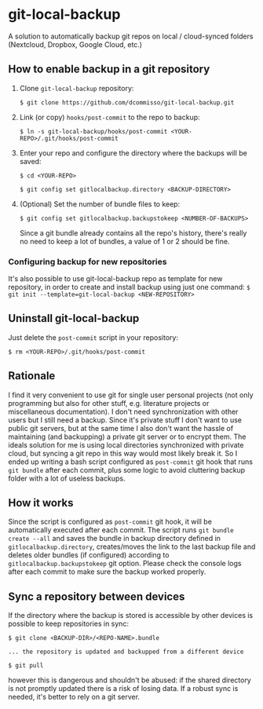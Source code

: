 # git-local-backup
A solution to automatically backup git repos on local / cloud-synced folders (Nextcloud, Dropbox, Google Cloud, etc.)

## How to enable backup in a git repository
1. Clone `git-local-backup` repository:
    ```
    $ git clone https://github.com/dcommisso/git-local-backup.git
    ```
   
2. Link (or copy) `hooks/post-commit` to the repo to backup:
    ```
    $ ln -s git-local-backup/hooks/post-commit <YOUR-REPO>/.git/hooks/post-commit
    ```
   
3. Enter your repo and configure the directory where the backups will be saved:
    ```
    $ cd <YOUR-REPO>

    $ git config set gitlocalbackup.directory <BACKUP-DIRECTORY>
    ```
   
4. (Optional) Set the number of bundle files to keep:
    ```
    $ git config set gitlocalbackup.backupstokeep <NUMBER-OF-BACKUPS>
    ```
   Since a git bundle already contains all the repo's history, there's really no need to keep a lot of bundles, a value of 1 or 2 should be fine.

### Configuring backup for new repositories
It's also possible to use git-local-backup repo as template for new repository, in order to create and install backup using just one command:
    ```
    $ git init --template=git-local-backup <NEW-REPOSITORY>
    ```

## Uninstall git-local-backup
Just delete the `post-commit` script in your repository:

```
$ rm <YOUR-REPO>/.git/hooks/post-commit
```

## Rationale
I find it very convenient to use git for single user personal projects (not only programming but also for other stuff, e.g. literature projects or miscellaneous documentation). I don't need synchronization with other users but I still need a backup. Since it's private stuff I don't want to use public git servers, but at the same time I also don't want the hassle of maintaining (and backupping) a private git server or to encrypt them. The ideals solution for me is using local directories synchronized with private cloud, but syncing a git repo in this way would most likely break it.
So I ended up writing a bash script  configured as `post-commit` git hook that runs `git bundle` after each commit, plus some logic to avoid cluttering backup folder with a lot of useless backups.

## How it works
Since the script is configured as `post-commit` git hook, it will be automatically executed after each commit. The script runs `git bundle create --all` and saves the bundle in backup directory defined in `gitlocalbackup.directory`, creates/moves the link to the last backup file and deletes older bundles (if configured) according to `gitlocalbackup.backupstokeep` git option. Please check the console logs after each commit to make sure the backup worked properly. 

## Sync a repository between devices
If the directory where the backup is stored is accessible by other devices is possible to keep repositories in sync:

```
$ git clone <BACKUP-DIR>/<REPO-NAME>.bundle

... the repository is updated and backupped from a different device

$ git pull
```

however this is dangerous and shouldn't be abused: if the shared directory is not promptly updated there is a risk of losing data. If a robust sync is needed, it's better to rely on a git server.
